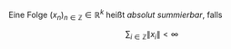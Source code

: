 Eine Folge $(x_n)_{n \in \mathbb{Z}} \in \mathbb{R}^k$ heißt *absolut summierbar*, falls

$$
	\sum_{i \in \mathbb{Z}} \| x_i \| \lt \infty
$$